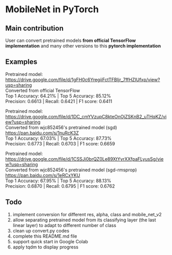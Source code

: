 # MobileNet in PyTorch

## Main contribution
User can convert pretrained models **from official TensorFlow implementation** and many other versions to this **pytorch implementation**

## Examples
Pretrained model: https://drive.google.com/file/d/1gFH0c6YregiiFctTFBIjr_7ffHZIUfxp/view?usp=sharing  
Converted from official TensorFlow  
Top 1 Accuracy: 64.21% | Top 5 Accuracy: 85.12%  
Precision: 0.6613 | Recall: 0.6421 | F1 score: 0.6411  


Pretrained model: https://drive.google.com/file/d/1DC_cmYVzupC8kteOnOjZSKnB2_uTHqKZ/view?usp=sharing  
Converted from wjc852456's pretrained model (sgd) https://pan.baidu.com/s/1nuRcK3Z  
Top 1 Accuracy: 67.03% | Top 5 Accuracy: 87.73%  
Precision: 0.6773 | Recall: 0.6703 | F1 score: 0.6659  

Pretrained model: https://drive.google.com/file/d/1CSSJi0brQZ0Le89XtYvrXXfpaFLyusSg/view?usp=sharing  
Converted from wjc852456's pretrained model (sgd-rmsprop) https://pan.baidu.com/s/1eRCxYKU  
Top 1 Accuracy: 67.95% | Top 5 Accuracy: 88.13%  
Precision: 0.6870 | Recall: 0.6795 | F1 score: 0.6762  

## Todo
1. implement conversion for different res, alpha, class and mobile_net_v2
2. allow separating pretrained model from its classifying layer (the last linear layer) to adapt to different number of class
3. clean up convert.py codes
4. complete this README.md file
5. support quick start in Google Colab
6. apply tqdm to display progress
 